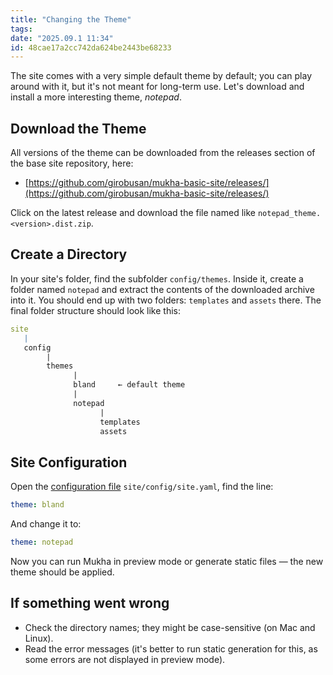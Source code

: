```yaml
---
title: "Changing the Theme"
tags:
date: "2025.09.1 11:34"
id: 48cae17a2cc742da624be2443be68233
---
```


The site comes with a very simple default theme by default; you can play around with it, but it's not meant for long-term use. Let's download and install a more interesting theme, _notepad_.

## Download the Theme

All versions of the theme can be downloaded from the releases section of the base site repository, here:

- [https://github.com/girobusan/mukha-basic-site/releases/](https://github.com/girobusan/mukha-basic-site/releases/)

Click on the latest release and download the file named like `notepad_theme.<version>.dist.zip`.

## Create a Directory

In your site's folder, find the subfolder `config/themes`. Inside it, create a folder named `notepad` and extract the contents of the downloaded archive into it. You should end up with two folders: `templates` and `assets` there. The final folder structure should look like this:

```yaml
site
   |
   config
        |
        themes
              |
              bland     ← default theme
              |
              notepad
                    |
                    templates
                    assets
```

## Site Configuration

Open the [configuration file](/+doc:config_file_en) `site/config/site.yaml`, find the line:

```yaml
theme: bland
```

And change it to:

```yaml
theme: notepad
```

Now you can run Mukha in preview mode or generate static files — the new theme should be applied.

## If something went wrong

- Check the directory names; they might be case-sensitive (on Mac and Linux).
- Read the error messages (it's better to run static generation for this, as some errors are not displayed in preview mode).

